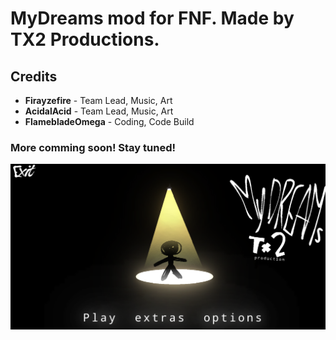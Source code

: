 # MyDreams mod for FNF. Made by TX2 Productions.

## Credits
- **Firayzefire** - Team Lead, Music, Art
- **AcidalAcid** - Team Lead, Music, Art
- **FlamebladeOmega** - Coding, Code Build

### More comming soon! Stay tuned!

![Screenshot_1](https://raw.githubusercontent.com/FlamebladeOmega/FlamebladeOmega/main/Assets/Untitled152_20240426151013.png)
